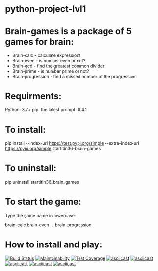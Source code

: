 # python-project-lvl1

# Brain-games is a package of 5 games for brain:
 - Brain-calc - calculate expression!
 - Brain-even - is number even or not?
 - Brain-gcd - find the greatest common divider!
 - Brain-prime - is number prime or not?
 - Brain-progression - find a missed number of the progression!

##

# Requirments:

Python: 3.7+
pip: the latest
prompt: 0.4.1

##

# To install:

pip install --index-url https://test.pypi.org/simple --extra-index-url https://pypi.org/simple startitin36-brain-games


##

# To uninstall:

pip uninstall startitin36_brain_games

##

# To start the game:

Type the game name in lowercase:

brain-calc
brain-even
...
brain-progression

##

# How to install and play:

[![Build Status](https://travis-ci.com/startitin36/python-project-lvl1.svg?branch=master)](https://travis-ci.com/startitin36/python-project-lvl1)
[![Maintainability](https://api.codeclimate.com/v1/badges/4750fc3e3f37c92da860/maintainability)](https://codeclimate.com/github/startitin36/python-project-lvl1/maintainability)
[![Test Coverage](https://api.codeclimate.com/v1/badges/4750fc3e3f37c92da860/test_coverage)](https://codeclimate.com/github/startitin36/python-project-lvl1/test_coverage)
[![asciicast](https://asciinema.org/a/bs5eLT5L9gVgqpNIIf1UgWTsO.svg)](https://asciinema.org/a/bs5eLT5L9gVgqpNIIf1UgWTsO)
[![asciicast](https://asciinema.org/a/lwatsvirZllsex2N9lhma1Z3Y.svg)](https://asciinema.org/a/lwatsvirZllsex2N9lhma1Z3Y)
[![asciicast](https://asciinema.org/a/PqHg70LwZ344URUvyuHSF0v0U.svg)](https://asciinema.org/a/PqHg70LwZ344URUvyuHSF0v0U)
[![asciicast](https://asciinema.org/a/XZSByqNvqfqktISm3l5OSptoK.svg)](https://asciinema.org/a/XZSByqNvqfqktISm3l5OSptoK)
[![asciicast](https://asciinema.org/a/Dsou9ayd1YEolVnUj3hVkCJCC.svg)](https://asciinema.org/a/Dsou9ayd1YEolVnUj3hVkCJCC)
